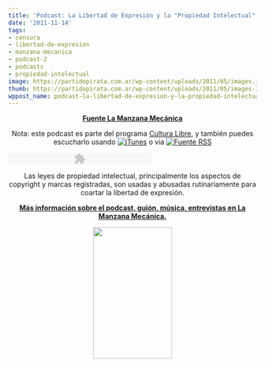 ```yaml
---
title: 'Podcast: La Libertad de Expresión y la "Propiedad Intelectual" no son compatibles'
date: '2011-11-14'
tags:
- censura
- libertad-de-expresion
- manzana-mecanica
- podcast-2
- podcasts
- propiedad-intelectual
image: https://partidopirata.com.ar/wp-content/uploads/2011/05/images.jpeg
thumb: https://partidopirata.com.ar/wp-content/uploads/2011/05/images-150x150.jpeg
wppost_name: podcast-la-libertad-de-expresion-y-la-propiedad-intelectual-no-son-compatibles
---
```


<p style="text-align: center;"><strong><a href="http://www.manzanamecanica.org/podcast/la_libertad_de_expresion_y_la_propiedad_intelectual_no_son_compatibles.html" target="_blank">Fuente La Manzana Mecánica</a></strong></p>
<p style="text-align: center;">Nota: este podcast es parte del programa <a href="http://www.manzanamecanica.org/podcast">Cultura Libre</a>, y también puedes escucharlo usando <a href="http://itunes.apple.com/podcast/cultura-libre/id361412715"><img class="inline" src="http://www.manzanamecanica.org/files/itunes.gif" alt="iTunes" /></a> o via <a href="http://www.manzanamecanica.org/podcast.xml"><img class="inline" src="http://www.manzanamecanica.org/files/rss_48x20.gif" alt="Fuente RSS" /></a></p>

<div class="content clearfix">
<div class="field field-type-filefield field-field-audio">
<div class="field-items">
<div class="field-item odd"><object id="mp3player_1" style="outline: medium none; visibility: visible;" width="290" height="24" classid="clsid:d27cdb6e-ae6d-11cf-96b8-444553540000" codebase="http://download.macromedia.com/pub/shockwave/cabs/flash/swflash.cab#version=6,0,40,0"><param name="wmode" value="opaque" /><param name="menu" value="false" /><param name="flashvars" value="animation=no&amp;track=FFFFDD&amp;soundFile=http://www.manzanamecanica.org/files/podcast/CulturaLibre_S04E08_Libertad_de_Expresion_y_Propiedad_Intelectual.mp3&amp;playerID=mp3player_1" /><param name="src" value="http://www.manzanamecanica.org/sites/all/modules/mp3player/mp3player/player.swf" /><embed id="mp3player_1" style="outline: medium none; visibility: visible;" width="290" height="24" type="application/x-shockwave-flash" src="http://www.manzanamecanica.org/sites/all/modules/mp3player/mp3player/player.swf" wmode="opaque" menu="false" flashvars="animation=no&amp;track=FFFFDD&amp;soundFile=http://www.manzanamecanica.org/files/podcast/CulturaLibre_S04E08_Libertad_de_Expresion_y_Propiedad_Intelectual.mp3&amp;playerID=mp3player_1" /></object><script type="text/javascript">// <![CDATA[
 AudioPlayer.embed("mp3player_1", {soundFile: "/files/podcast/CulturaLibre_S04E08_Libertad_de_Expresion_y_Propiedad_Intelectual.mp3"});
// ]]></script></div>
</div>
</div>
<p style="text-align: center;">Las leyes de propiedad intelectual, principalmente los aspectos de copyright y marcas registradas, son usadas y abusadas rutinariamente para coartar la libertad de expresión.</p>
<p style="text-align: center;"><strong><a href="http://www.manzanamecanica.org/podcast/la_libertad_de_expresion_y_la_propiedad_intelectual_no_son_compatibles.html" target="_Blank">Más información sobre el podcast, guión, música, entrevistas en La Manzana Mecánica.</a></strong></p>
<p style="text-align: center;"><a href="https://partidopirata.com.ar/wp-content/uploads/2011/05/images.jpeg"><img class="size-full wp-image-1041" title="Manzana Mecánica" src="https://partidopirata.com.ar/wp-content/uploads/2011/05/images.jpeg" alt="" width="160" height="267" /></a></p>

</div>
